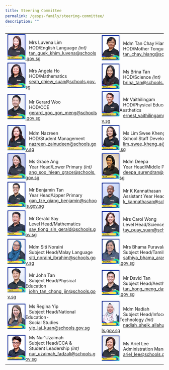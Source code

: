 ```yaml
---
title: Steering Committee
permalink: /gesps-family/steering-committee/
description: ""
---
```

| | | | |
|---|---|---|---|
<img src="/images/mrs%20luvena%20lim%202.jpg" align="left" style="width:20%"><br>&nbsp;&nbsp;&nbsp;Mrs Luvena Lim<br>&nbsp;&nbsp;&nbsp;HOD/English Language *(int)*<br>&nbsp;&nbsp;&nbsp;[tan_guek_khim_luvena@schools.gov.sg](mailto:Tan_Guek_Khim_Luvena@schools.gov.sg)|<img src="/images/mdm%20tan%20chay%20hiang.jpg" align="left" style="width:20%"><br>&nbsp;&nbsp;&nbsp;Mdm Tan Chay Hiang<br>&nbsp;&nbsp;&nbsp;HOD/Mother Tongue Language<br>&nbsp;&nbsp;&nbsp;[tan_chay_hiang@schools.gov.sg](mailto:tan_chay_hiang@schools.gov.sg)|
<img src="/images/mrs%20angela%20ho%202.jpg" align="left" style="width:20%"><br>&nbsp;&nbsp;&nbsp;Mrs Angela Ho<br>&nbsp;&nbsp;&nbsp;HOD/Mathematics<br>&nbsp;&nbsp;&nbsp;[seah_chiew_suan@schools.gov.sg](mailto:Seah_Chiew_Suan@schools.gov.sg)|<img src="/images/ms%20brina%20tan%20(2).jpg" align="left" style="width:20%"><br>&nbsp;&nbsp;&nbsp;Ms Brina Tan<br>&nbsp;&nbsp;&nbsp;HOD/Science *(int)*<br>&nbsp;&nbsp;&nbsp;[brina_tan@schools.gov.sg](mailto:brina_tan@schools.gov.sg)|
<img src="/images/mr%20gerard%20woo.jpg" align="left" style="width:20%"><br>&nbsp;&nbsp;&nbsp;Mr Gerard Woo<br>&nbsp;&nbsp;&nbsp;HOD/CCE<br>&nbsp;&nbsp;&nbsp;[gerard_goo_gon_meng@schools.gov.sg](mailto:Gerard_Woo_Hon_meng)|<img src="/images/mr%20vaithilingam%20ernest%20junior%202.jpg" align="left" style="width:20%"><br>&nbsp;&nbsp;&nbsp;Mr Vaithilingam<br>&nbsp;&nbsp;&nbsp;HOD/Physical Education &amp; Aesthetics<br>&nbsp;&nbsp;&nbsp;[ernest_vaithilingam@schools.gov.sg](mailto:Ernest_Vaithilingam@schools.gov.sg)|
<img src="/images/mdm%20nazreen%202.jpg" align="left" style="width:20%"><br>&nbsp;&nbsp;&nbsp;Mdm Nazreen<br>&nbsp;&nbsp;&nbsp;HOD/Student Management<br>&nbsp;&nbsp;&nbsp;[nazreen_zainudeen@schools.gov.sg](mailto:Nazreen_Zainudeen@schools.gov.sg)|<img src="/images/ms%20lim%20swee%20kheng%202.jpg" align="left" style="width:20%"><br>&nbsp;&nbsp;&nbsp;Ms Lim Swee Kheng<br>&nbsp;&nbsp;&nbsp;School Staff Developer<br>&nbsp;&nbsp;&nbsp;[lim_swee_kheng_a@schools.gov.sg](mailto:lim_swee_kheng_a@schools.gov.sg)|
<img src="/images/ms%20grace%20ang.jpg" align="left" style="width:20%"><br>&nbsp;&nbsp;&nbsp;Ms Grace Ang<br>&nbsp;&nbsp;&nbsp;Year Head/Lower Primary *(int)*<br>&nbsp;&nbsp;&nbsp;[ang_soo_hiean_grace@schools.gov.sg](mailto:ang_soo_hiean_grace@schools.gov.sg)|<img src="/images/mdm%20deepa%20(2).jpg" align="left" style="width:20%"><br>&nbsp;&nbsp;&nbsp;Mdm Deepa<br>&nbsp;&nbsp;&nbsp;Year Head/Middle Primary<br>&nbsp;&nbsp;&nbsp;[deepa_surendran@schools.gov.sg](mailto:Deepa_Surendran@schools.gov.sg)|
<img src="/images/mr%20benjamin%20gan%20(2).jpg" align="left" style="width:20%"><br>&nbsp;&nbsp;&nbsp;Mr Benjamin Tan<br>&nbsp;&nbsp;&nbsp;Year Head/Upper Primary<br>&nbsp;&nbsp;&nbsp;[gan_tze_qiang_benjamin@schools.gov.sg](mailto:gan_tze_qiang_benjamin@schools.gov.sg)|<img src="/images/mr%20k%20kannathasan%20(2).jpg" align="left" style="width:20%"><br>&nbsp;&nbsp;&nbsp;Mr K Kannathasan<br>&nbsp;&nbsp;&nbsp;Assistant Year Head/Primary 5<br>&nbsp;&nbsp;&nbsp;[k_kannathasan@schools.gov.sg](mailto:K_Kannathasan@schools.gov.sg)|
<img src="/images/mr%20gerald%20say-amended.jpg" align="left" style="width:20%"><br>&nbsp;&nbsp;&nbsp;Mr Gerald Say<br>&nbsp;&nbsp;&nbsp;Level Head/Mathematics<br>&nbsp;&nbsp;&nbsp;[say_tiong_sin_gerald@schools.gov.sg](mailto:say_tiong_sin_gerald@schools.gov.sg)|<img src="/images/mrs%20carol%20wong%202.jpg" align="left" style="width:20%"><br>&nbsp;&nbsp;&nbsp;Mrs Carol Wong<br>&nbsp;&nbsp;&nbsp;Level Head/Science *(int)*<br>&nbsp;&nbsp;&nbsp;[tay_puay_suan@schools.gov.sg](mailto:tay_puay_suan@schools.gov.sg)|
<img src="/images/ms%20siti%20noraini-amended.jpg" align="left" style="width:20%"><br>&nbsp;&nbsp;&nbsp;Mdm Siti Noraini<br>&nbsp;&nbsp;&nbsp;Subject Head/Malay Language<br>&nbsp;&nbsp;&nbsp;[siti_noraini_ibrahim@schools.gov.sg](mailto:siti_noraini_ibrahim@schools.gov.sg)|<img src="/images/mrs%20bhama%20puravalan.jpg" align="left" style="width:20%"><br>&nbsp;&nbsp;&nbsp;Mrs Bhama Puravalan<br>&nbsp;&nbsp;&nbsp;Subject Head/Tamil Language<br>&nbsp;&nbsp;&nbsp;[sathiya_bhama_arasan@schools.gov.sg](mailto:sathiya_bhama_arasan@schools.gov.sg)|
<img src="/images/mr%20john%20tan-amended.jpg" align="left" style="width:20%"><br>&nbsp;&nbsp;&nbsp;Mr John Tan<br>&nbsp;&nbsp;&nbsp;Subject Head/Physical Education<br>&nbsp;&nbsp;&nbsp;[john_tan_chong_jin@schools.gov.sg](mailto:john_tan_chong_jin@schools.gov.sg)|<img src="/images/mr%20david%20tan.jpg" align="left" style="width:20%"><br>&nbsp;&nbsp;&nbsp;Mr David Tan<br>&nbsp;&nbsp;&nbsp;Subject Head/Aesthetics<br>&nbsp;&nbsp;&nbsp;[tan_hong_meng_david@schools.gov.sg](mailto:tan_hong_meng_david@schools.gov.sg)|
<img src="/images/ms%20regina%20yip.jpg" align="left" style="width:20%">&nbsp;&nbsp;&nbsp;Ms Regina Yip<br>&nbsp;&nbsp;&nbsp;Subject Head/National Education-<br>&nbsp;&nbsp;&nbsp;Social Studies<br>&nbsp;&nbsp;&nbsp;[yip_lai_kuan@schools.gov.sg](mailto:yip_lai_kuan@schools.gov.sg)|<img src="/images/mdm%20nadiah%20(2).jpg" align="left" style="width:20%"><br>&nbsp;&nbsp;&nbsp;Mdm Nadiah<br>&nbsp;&nbsp;&nbsp;Subject Head/Infocomm Technology *(int)*<br>&nbsp;&nbsp;&nbsp;[nadiah_sheik_allahuddin@schools.gov.sg](mailto:nadiah_sheik_allahuddin@schools.gov.sg)|
<img src="/images/ms%20nur'uzaimah.jpg" align="left" style="width:20%">&nbsp;&nbsp;&nbsp;Ms Nur'Uzaimah<br>&nbsp;&nbsp;&nbsp;Subject Head/CCA &amp; <br>&nbsp;&nbsp;&nbsp;Student Leadership *(int)*<br>&nbsp;&nbsp;&nbsp;[nur_uzaimah_fadzali@schools.gov.sg](mailto:nur_uzaimah_fadzali@schools.gov.sg)|<img src="/images/ms%20ariel%20lee.jpg" align="left" style="width:20%"><br>&nbsp;&nbsp;&nbsp;Ms Ariel Lee<br>&nbsp;&nbsp;&nbsp;Administration Manager<br>&nbsp;&nbsp;&nbsp;[ariel_lee@schools.gov.sg](mailto:ariel_lee@schools.gov.sg)|
| | | | |